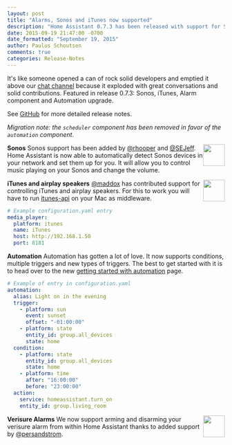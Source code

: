 ```yaml
---
layout: post
title: "Alarms, Sonos and iTunes now supported"
description: "Home Assistant 0.7.3 has been released with support for Sonos, iTunes and improved ."
date: 2015-09-19 21:47:00 -0700
date_formatted: "September 19, 2015"
author: Paulus Schoutsen
comments: true
categories: Release-Notes
---
```


It's like someone opened a can of rock solid developers and emptied it above our [chat channel](https://gitter.im/balloob/home-assistant) because it exploded with great conversations and solid contributions. Featured in release 0.7.3: Sonos, iTunes, Alarm component and Automation upgrade.

See [GitHub](https://github.com/balloob/home-assistant/releases/tag/0.7.3) for more detailed release notes.

_Migration note: the `scheduler` component has been removed in favor of the `automation` component._

__Sonos__
<img src='/images/supported_brands/sonos.png' style='border:none; box-shadow: none; float: right;' height='50' /> Sonos support has been added by [@rhooper](https://github.com/rhooper) and [@SEJeff](https://github.com/SEJeff). Home Assistant is now able to automatically detect Sonos devices in your network and set them up for you. It will allow you to control music playing on your Sonos and change the volume.

__iTunes and airplay speakers__
<img src='/images/supported_brands/itunes.png' style='border:none; box-shadow: none; float: right;' height='50' /> [@maddox](https://github.com/maddox) has contributed support for controlling iTunes and airplay speakers. For this to work you will have to run [itunes-api](https://github.com/maddox/itunes-api) on your Mac as middleware.

```yaml
# Example configuration.yaml entry
media_player:
  platform: itunes
  name: iTunes
  host: http://192.168.1.50
  port: 8181
```

<!--more-->

__Automation__
Automation has gotten a lot of love. It now supports conditions, multiple triggers and new types of triggers. The best to get started with it is to head over to the new [getting started with automation](/getting-started/automation/) page.

```yaml
# Example of entry in configuration.yaml
automation:
  alias: Light on in the evening
  trigger:
    - platform: sun
      event: sunset
      offset: "-01:00:00"
    - platform: state
      entity_id: group.all_devices
      state: home
  condition:
    - platform: state
      entity_id: group.all_devices
      state: home
    - platform: time
      after: "16:00:00"
      before: "23:00:00"
  action:
    service: homeassistant.turn_on
    entity_id: group.living_room
```

__Verisure Alarms__
<img src='/images/supported_brands/verisure.png' style='border:none; box-shadow: none; float: right;' height='50' /> We now support arming and disarming your verisure alarm from within Home Assistant thanks to added support by [@persandstrom](https://github.com/persandstrom).

